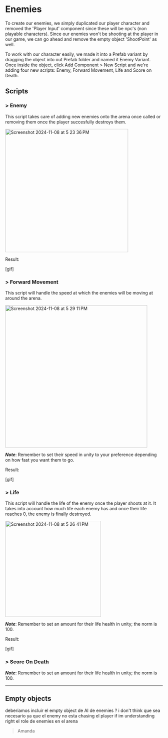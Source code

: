 # Enemies 

To create our enemies, we simply duplicated our player character and removed the 'Player Input' component since these will be npc's (non playable characters). Since our enemies won't be shooting at the player in our game, we can go ahead and remove the empty object 'ShootPoint' as well.

To work with our character easily, we made it into a Prefab variant by dragging the object into out Prefab folder and named it Enemy Variant. Once inside the object, click Add Component > New Script and we're adding four new scripts: Enemy, Forward Movement, Life and Score on Death.

## Scripts 

### > Enemy

This script takes care of adding new enemies onto the arena once called or removing them once the player succesfully destroys them.

<img width="393" alt="Screenshot 2024-11-08 at 5 23 36 PM" src="https://github.com/user-attachments/assets/509e22a9-c958-43bb-ae01-9571477541dc">


Result: 

[gif]


### > Forward Movement

This script will handle the speed at which the enemies will be moving at around the arena.

<img width="454" alt="Screenshot 2024-11-08 at 5 29 11 PM" src="https://github.com/user-attachments/assets/d4502d24-ad70-40b3-9235-16cd96c787c3">

___Note___: Remember to set their speed in unity to your preference depending on how fast you want them to go.


Result: 

[gif]


### > Life

This script will handle the life of the enemy once the player shoots at it. It takes into account how much life each enemy has and once their life reaches 0, the enemy is finally destroyed.

<img width="306" alt="Screenshot 2024-11-08 at 5 26 41 PM" src="https://github.com/user-attachments/assets/f59c2cda-f754-4632-bff3-a44a1e07b646">


___Note___: Remember to set an amount for their life health in unity; the norm is 100.


Result: 

[gif]

### > Score On Death



___Note___: Remember to set an amount for their life health in unity; the norm is 100.

---

## Empty objects 

deberiamos incluir el empty object de AI de enemies ? i don't think que sea necesario ya que el enemy no esta chasing el player if im understanding right el role de enemies en el arena
 > Amanda

